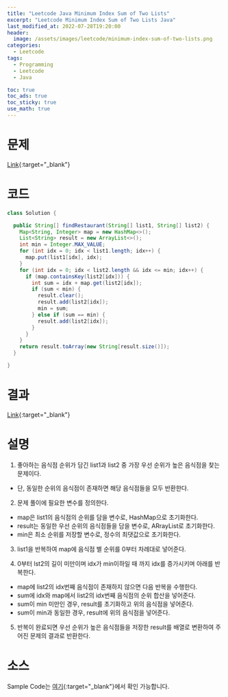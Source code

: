 ```yaml
---
title: "Leetcode Java Minimum Index Sum of Two Lists"
excerpt: "Leetcode Minimum Index Sum of Two Lists Java"
last_modified_at: 2022-07-28T19:20:00
header:
  image: /assets/images/leetcode/minimum-index-sum-of-two-lists.png
categories:
  - Leetcode
tags:
  - Programming
  - Leetcode
  - Java

toc: true
toc_ads: true
toc_sticky: true
use_math: true
---
```

# 문제
[Link](https://leetcode.com/problems/minimum-index-sum-of-two-lists/){:target="_blank"}

# 코드
```java
class Solution {

  public String[] findRestaurant(String[] list1, String[] list2) {
    Map<String, Integer> map = new HashMap<>();
    List<String> result = new ArrayList<>();
    int min = Integer.MAX_VALUE;
    for (int idx = 0; idx < list1.length; idx++) {
      map.put(list1[idx], idx);
    }
    for (int idx = 0; idx < list2.length && idx <= min; idx++) {
      if (map.containsKey(list2[idx])) {
        int sum = idx + map.get(list2[idx]);
        if (sum < min) {
          result.clear();
          result.add(list2[idx]);
          min = sum;
        } else if (sum == min) {
          result.add(list2[idx]);
        }
      }
    }
    return result.toArray(new String[result.size()]);
  }

}
```

# 결과
[Link](https://leetcode.com/submissions/detail/758905194/){:target="_blank"}

# 설명
1. 좋아하는 음식점 순위가 담긴 list1과 list2 중 가장 우선 순위가 높은 음식점을 찾는 문제이다.
- 단, 동일한 순위의 음식점이 존재하면 해당 음식점들을 모두 반환한다.

2. 문제 풀이에 필요한 변수를 정의한다.
- map은 list1의 음식점의 순위를 담을 변수로, HashMap으로 초기화한다.
- result는 동일한 우선 순위의 음식점들을 담을 변수로, ARrayList로 초기화한다.
- min은 최소 순위를 저장할 변수로, 정수의 최댓값으로 초기화한다.

3. list1을 반복하여 map에 음식점 별 순위를 0부터 차례대로 넣어준다.

4. 0부터 lst2의 길이 미만이며 idx가 min이하일 때 까지 idx를 증가시키며 아래를 반복한다.
- map에 list2의 idx번째 음식점이 존재하지 않으면 다음 반복을 수행한다.
- sum에 idx와 map에서 list2의 idx번째 음식점의 순위 합산을 넣어준다.
- sum이 min 미만인 경우, result를 초기화하고 위의 음식점을 넣어준다.
- sum이 min과 동일한 경우, result에 위의 음식점을 넣어준다.

5. 반복이 완료되면 우선 순위가 높은 음식점들을 저장한 result를 배열로 변환하여 주어진 문제의 결과로 반환한다.

# 소스
Sample Code는 [여기](https://github.com/GracefulSoul/leetcode/blob/master/src/main/java/gracefulsoul/problems/MinimumIndexSumOfTwoLists.java){:target="_blank"}에서 확인 가능합니다.